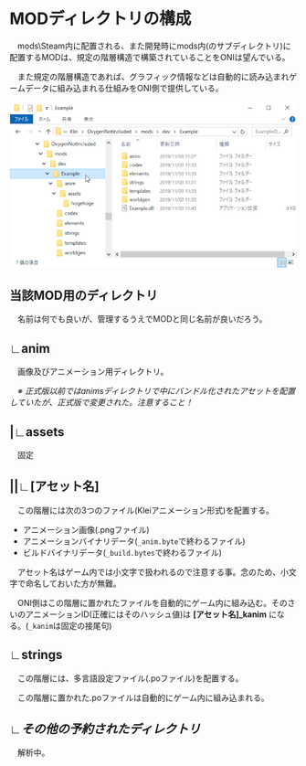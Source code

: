 # MODディレクトリの構成

　mods\Steam内に配置される、また開発時にmods内(のサブディレクトリ)に配置するMODは、規定の階層構造で構築されていることをONIは望んでいる。

　また規定の階層構造であれば、グラフィック情報などは自動的に読み込まれゲームデータに組み込まれる仕組みをONI側で提供している。

![MODディレクトリ構造](pics/mdh_mod_directory.png)


## 当該MOD用のディレクトリ

　名前は何でも良いが、管理するうえでMODと同じ名前が良いだろう。

## ∟anim

　画像及びアニメーション用ディレクトリ。

　*※ 正式版以前ではanimsディレクトリで中にバンドル化されたアセットを配置していたが、正式版で変更された。注意すること！*

## |∟assets

　固定

## ||∟[アセット名]

　この階層には次の3つのファイル(Kleiアニメーション形式)を配置する。

- アニメーション画像(.pngファイル)
- アニメーションバイナリデータ(`_anim.byte`で終わるファイル)
- ビルドバイナリデータ(`_build.bytes`で終わるファイル)

　アセット名はゲーム内では小文字で扱われるので注意する事。念のため、小文字で命名しておいた方が無難。

　ONI側はこの階層に置かれたファイルを自動的にゲーム内に組み込む。そのさいのアニメーションID(正確にはそのハッシュ値)は **[アセット名]_kanim** になる。(`_kanim`は固定の接尾句)

## ∟strings

　この階層には、多言語設定ファイル(.poファイル)を配置する。

　この階層に置かれた.poファイルは自動的にゲーム内に組み込まれる。

## ∟*その他の予約されたディレクトリ*

　解析中。
